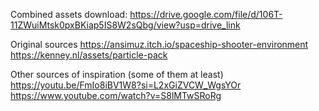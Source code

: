 Combined assets download:
https://drive.google.com/file/d/106T-11ZWuiMtsk0pxBKiap5IS8W2sQbg/view?usp=drive_link

Original sources
https://ansimuz.itch.io/spaceship-shooter-environment
https://kenney.nl/assets/particle-pack

Other sources of inspiration (some of them at least)
https://youtu.be/FmIo8iBV1W8?si=L2xGiZVCW_WgsYOr
https://www.youtube.com/watch?v=S8lMTwSRoRg
